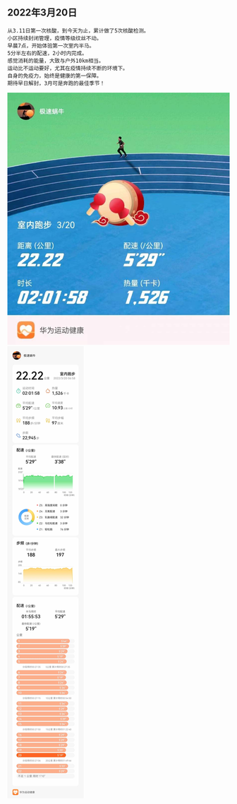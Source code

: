 ## 2022年3月20日
```
从3.11日第一次核酸，到今天为止，累计做了5次核酸检测。
小区持续封闭管理，疫情等级纹丝不动。
早晨7点，开始体验第一次室内半马。
5分半左右的配速，2小时内完成。
感觉消耗的能量，大致与户外10km相当。
运动比不运动要好，尤其在疫情持续不断的环境下。
自身的免疫力，始终是健康的第一保障。
期待早日解封，3月可是奔跑的最佳季节！
```
![详情](../running/半马-20220320b.jpg)
![详情](../running/半马-20220320.jpg)